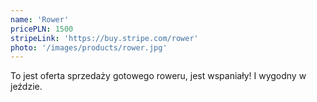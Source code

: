 ```yaml
---
name: 'Rower'
pricePLN: 1500
stripeLink: 'https://buy.stripe.com/rower'
photo: '/images/products/rower.jpg'
---
```


To jest oferta sprzedaży gotowego roweru, jest wspaniały! I wygodny w jeździe.
